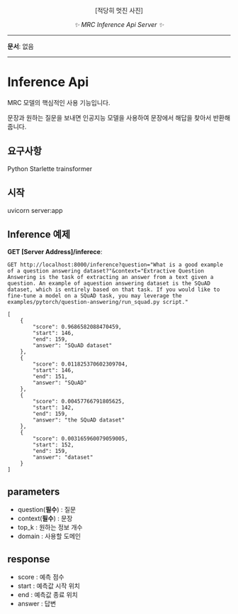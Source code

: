 <p align="center">
  [적당히 멋진 사진]
  <!-- <a href="?"><img width="420px" src="?" alt='?'></a> -->
</p>
<p align="center">
    <em>✨ MRC Inference Api Server ✨</em>
</p>
</p>

---

**문서**: 없음

---

# Inference Api

MRC 모델의 핵심적인 사용 기능입니다.

문장과 원하는 질문을 보내면 인공지능 모델을 사용하여 문장에서 해답을 찾아서 반환해 줍니다.

## 요구사항

Python
Starlette
trainsformer

## 시작

uvicorn server:app

## Inference 예제

**GET [Server Address]/inferece**:

```shell
GET http://localhost:8000/inference?question="What is a good example of a question answering dataset?"&context="Extractive Question Answering is the task of extracting an answer from a text given a question. An example of aquestion answering dataset is the SQuAD dataset, which is entirely based on that task. If you would like to fine-tune a model on a SQuAD task, you may leverage the examples/pytorch/question-answering/run_squad.py script."
```

```shell
[
    {
        "score": 0.9686582088470459,
        "start": 146,
        "end": 159,
        "answer": "SQuAD dataset"
    },
    {
        "score": 0.011825370602309704,
        "start": 146,
        "end": 151,
        "answer": "SQuAD"
    },
    {
        "score": 0.00457766791805625,
        "start": 142,
        "end": 159,
        "answer": "the SQuAD dataset"
    },
    {
        "score": 0.003165960079059005,
        "start": 152,
        "end": 159,
        "answer": "dataset"
    }
]
```

parameters
---

* question(**필수**) :  질문
* context(**필수**) : 문장
* top_k : 원하는 정보 개수
* domain : 사용할 도메인 

response
---

* score : 예측 점수
* start : 예측값 시작 위치
* end : 예측값 종료 위치
* answer : 답변